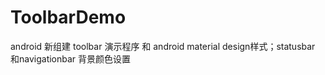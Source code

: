 ToolbarDemo
===========

android 新组建 toolbar 演示程序 和 android material design样式；statusbar 和navigationbar 背景颜色设置
